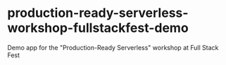 # production-ready-serverless-workshop-fullstackfest-demo

Demo app for the "Production-Ready Serverless" workshop at Full Stack Fest

